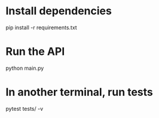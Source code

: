 # Install dependencies

pip install -r requirements.txt

# Run the API

python main.py

# In another terminal, run tests

pytest tests/ -v
